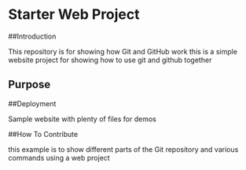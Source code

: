 # Starter Web Project

##Introduction

This repository is for showing how Git and GitHub work
this is a simple website project for showing how to use git and github together
## Purpose

##Deployment

Sample website with plenty of files for demos

##How To Contribute

this example is to show different parts of the Git repository  and various commands using a web project
